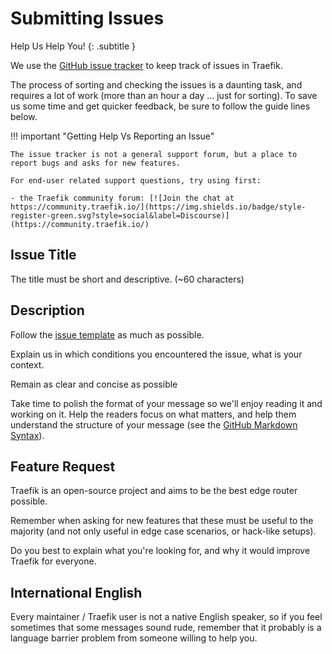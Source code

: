 # Submitting Issues

Help Us Help You!
{: .subtitle }

We use the [GitHub issue tracker](https://github.com/traefik/traefik/issues) to keep track of issues in Traefik. 

The process of sorting and checking the issues is a daunting task, and requires a lot of work (more than an hour a day ... just for sorting).
To save us some time and get quicker feedback, be sure to follow the guide lines below.

!!! important "Getting Help Vs Reporting an Issue"

    The issue tracker is not a general support forum, but a place to report bugs and asks for new features.

    For end-user related support questions, try using first:

    - the Traefik community forum: [![Join the chat at https://community.traefik.io/](https://img.shields.io/badge/style-register-green.svg?style=social&label=Discourse)](https://community.traefik.io/)

## Issue Title

The title must be short and descriptive. (~60 characters)

## Description

Follow the [issue template](https://github.com/traefik/traefik/blob/master/.github/ISSUE_TEMPLATE.md) as much as possible.

Explain us in which conditions you encountered the issue, what is your context.

Remain as clear and concise as possible

Take time to polish the format of your message so we'll enjoy reading it and working on it. 
Help the readers focus on what matters, and help them understand the structure of your message (see the [GitHub Markdown Syntax](https://docs.github.com/en/get-started/writing-on-github)).

## Feature Request

Traefik is an open-source project and aims to be the best edge router possible.

Remember when asking for new features that these must be useful to the majority (and not only useful in edge case scenarios, or hack-like setups).

Do you best to explain what you're looking for, and why it would improve Traefik for everyone. 

## International English

Every maintainer / Traefik user is not a native English speaker, so if you feel sometimes that some messages sound rude, remember that it probably is a language barrier problem from someone willing to help you.
